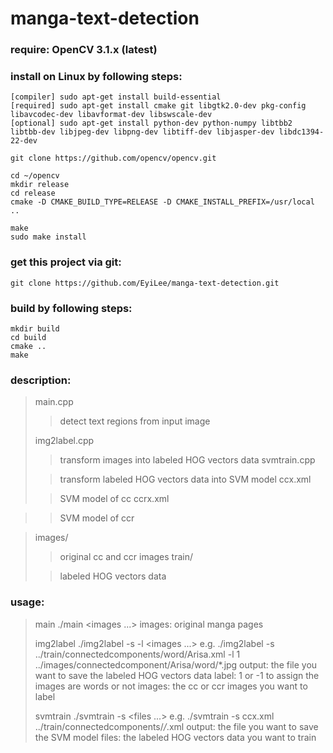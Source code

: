 # manga-text-detection
### require: OpenCV 3.1.x (latest)

### install on Linux by following steps:

	[compiler] sudo apt-get install build-essential
	[required] sudo apt-get install cmake git libgtk2.0-dev pkg-config libavcodec-dev libavformat-dev libswscale-dev
	[optional] sudo apt-get install python-dev python-numpy libtbb2 libtbb-dev libjpeg-dev libpng-dev libtiff-dev libjasper-dev libdc1394-22-dev

	git clone https://github.com/opencv/opencv.git

	cd ~/opencv
	mkdir release
	cd release
	cmake -D CMAKE_BUILD_TYPE=RELEASE -D CMAKE_INSTALL_PREFIX=/usr/local ..

	make
	sudo make install

### get this project via git:

	git clone https://github.com/EyiLee/manga-text-detection.git

### build by following steps:

	mkdir build
	cd build
	cmake ..
	make

### description:
>main.cpp
>
>>	detect text regions from input image
>
>img2label.cpp
>
>>	transform images into labeled HOG vectors data
>svmtrain.cpp
>
>>	transform labeled HOG vectors data into SVM model
>ccx.xml
>
>>	SVM model of cc
>ccrx.xml

>>	SVM model of ccr

>images/
>>	original cc and ccr images
>train/
>
>>	labeled HOG vectors data

### usage:
>main
>	./main <images ...>
>images: original manga pages
>
>img2label
>	./img2label -s <output> -l <label> <images ...>
>e.g.	./img2label -s ../train/connectedcomponents/word/Arisa.xml -l 1 ../images/connectedcomponent/Arisa/word/*.jpg
>output: the file you want to save the labeled HOG vectors data
>label: 1 or -1 to assign the images are words or not
>images: the cc or ccr images you want to label
>
>svmtrain
>	./svmtrain -s <output> <files ...>
>e.g.	./svmtrain -s ccx.xml ../train/connectedcomponents/*/*.xml
>output: the file you want to save the SVM model
>files: the labeled HOG vectors data you want to train
